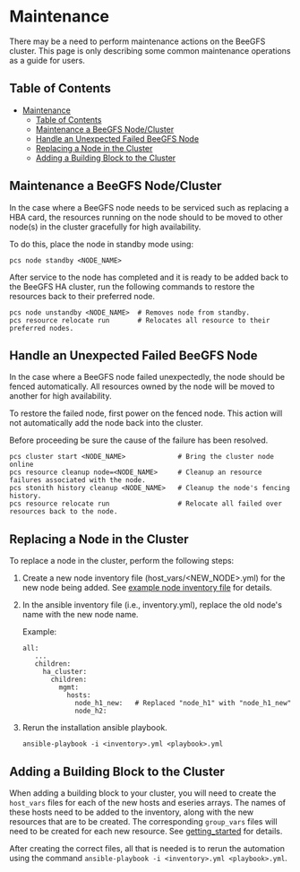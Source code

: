 <a name="maintenance"></a>
# Maintenance

There may be a need to perform maintenance actions on the BeeGFS cluster. This page is only describing
some common maintenance operations as a guide for users.

<a name="table-of-contents"></a>
## Table of Contents

- [Maintenance](#maintenance)
  - [Table of Contents](#table-of-contents)
  - [Maintenance a BeeGFS Node/Cluster](#maintenance-a-beegfs-nodecluster)
  - [Handle an Unexpected Failed BeeGFS Node](#handle-an-unexpected-failed-beegfs-node)
  - [Replacing a Node in the Cluster](#replacing-a-node-in-the-cluster)
  - [Adding a Building Block to the Cluster](#adding-a-building-block-to-the-cluster)

<a name="maintenance-a-beegfs-nodecluster"></a>
## Maintenance a BeeGFS Node/Cluster

In the case where a BeeGFS node needs to be serviced such as replacing a HBA card, the resources running on the node
should to be moved to other node(s) in the cluster gracefully for high availability.

To do this, place the node in standby mode using:
    
    pcs node standby <NODE_NAME>


After service to the node has completed and it is ready to be added back to the BeeGFS HA cluster, run the
following commands to restore the resources back to their preferred node.

    pcs node unstandby <NODE_NAME>  # Removes node from standby.
    pcs resource relocate run       # Relocates all resource to their preferred nodes.

<a name="handle-an-unexpected-failed-beegfs-node"></a>
## Handle an Unexpected Failed BeeGFS Node

In the case where a BeeGFS node failed unexpectedly, the node should be fenced automatically. All resources owned by
the node will be moved to another for high availability.

To restore the failed node, first power on the fenced node. This action will not automatically add the node back into the cluster.

Before proceeding be sure the cause of the failure has been resolved.

    pcs cluster start <NODE_NAME>             # Bring the cluster node online
    pcs resource cleanup node=<NODE_NAME>     # Cleanup an resource failures associated with the node.
    pcs stonith history cleanup <NODE_NAME>   # Cleanup the node's fencing history.
    pcs resource relocate run                 # Relocate all failed over resources back to the node.

<a name="replacing-a-node-in-the-cluster"></a>
## Replacing a Node in the Cluster

To replace a node in the cluster, perform the following steps:

1. Create a new node inventory file (host_vars/<NEW_NODE>.yml) for the new node being added. See [example node inventory file](getting_started.md#example-beegfs-ha-node-inventory-file) for details.

2. In the ansible inventory file (i.e., inventory.yml), replace the old node's name with the new node name.

   Example:
   ```
   all:
      ...
      children:
        ha_cluster:
          children:
            mgmt:
              hosts:
                node_h1_new:   # Replaced "node_h1" with "node_h1_new" 
                node_h2:
   ```

3. Rerun the installation ansible playbook.
   ```
   ansible-playbook -i <inventory>.yml <playbook>.yml
   ```

<a name="adding-a-building-block-to-the-cluster"></a>
## Adding a Building Block to the Cluster

When adding a building block to your cluster, you will need to create the `host_vars` files for each of the new hosts and 
eseries arrays. The names of these hosts need to be added to the inventory, along with the new resources that are to be
created. The corresponding `group_vars` files will need to be created for each new resource. See [getting_started](getting_started.md) for details.

After creating the correct files, all that is needed is to rerun the automation using the command 
`ansible-playbook -i <inventory>.yml <playbook>.yml`.

